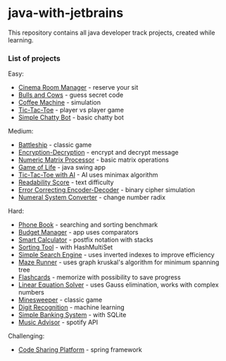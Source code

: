 # java-with-jetbrains

This repository contains all java developer track projects, created while learning.

### List of projects

Easy:
  - [Cinema Room Manager] - reserve your sit
  - [Bulls and Cows] - guess secret code
  - [Coffee Machine] - simulation
  - [Tic-Tac-Toe] - player vs player game
  - [Simple Chatty Bot] - basic chatty bot

Medium:
  - [Battleship] - classic game
  - [Encryption-Decryption] - encrypt and decrypt message
  - [Numeric Matrix Processor] - basic matrix operations
  - [Game of Life] - java swing app
  - [Tic-Tac-Toe with AI] - AI uses minimax algorithm
  - [Readability Score] - text difficulty
  - [Error Correcting Encoder-Decoder] - binary cipher simulation
  - [Numeral System Converter] - change number radix 

Hard:
  - [Phone Book] - searching and sorting benchmark
  - [Budget Manager] - app uses comparators
  - [Smart Calculator] - postfix notation with stacks
  - [Sorting Tool] - with HashMultiSet
  - [Simple Search Engine] - uses inverted indexes to improve efficiency
  - [Maze Runner] - uses graph kruskal's algorithm for minimum spanning tree
  - [Flashcards] - memorize with possibility to save progress
  - [Linear Equation Solver] - uses Gauss elimination, works with complex numbers
  - [Minesweeper] - classic game
  - [Digit Recognition] - machine learning
  - [Simple Banking System] - with SQLite
  - [Music Advisor] - spotify API
  
Challenging:
  - [Code Sharing Platform] - spring framework

   [Cinema Room Manager]: <easy/cinema>
   [Bulls and Cows]: <easy/bullscows>
   [Coffee Machine]: <easy/machine>
   [Tic-Tac-Toe]: <easy/tictactoe>
   [Simple Chatty Bot]: <easy/bot>
   
   [Battleship]: <medium/battleship>
   [Encryption-Decryption]: <medium/encryptdecrypt>
   [Numeric Matrix Processor]: <medium/processor>
   [Game of Life]: <medium/life>
   [Tic-Tac-Toe with AI]: <medium/tictactoeai>
   [Readability Score]: <medium/readability>
   [Error Correcting Encoder-Decoder]: <medium/correcter>
   [Numeral System Converter]: <medium/converter>
   
   [Phone Book]: <hard/phonebook>
   [Budget Manager]: <hard/budget>
   [Smart Calculator]: <hard/calculator>
   [Sorting Tool]: <hard/sorting>
   [Simple Search Engine]: <hard/search>
   [Maze Runner]: <hard/maze>
   [Flashcards]: <hard/flashcards>
   [Linear Equation Solver]: <hard/solver>
   [Minesweeper]: <hard/minesweeper>
   [Digit Recognition]: <hard/recognition>
   [Simple Banking System]: <hard/banking>
   [Music Advisor]: <hard/advisor>

   [Code Sharing Platform]: <challenging/platform>

